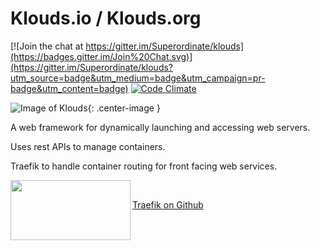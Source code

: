 # Klouds.io / Klouds.org

[![Join the chat at https://gitter.im/Superordinate/klouds](https://badges.gitter.im/Join%20Chat.svg)](https://gitter.im/Superordinate/klouds?utm_source=badge&utm_medium=badge&utm_campaign=pr-badge&utm_content=badge)  [![Code Climate](https://codeclimate.com/github/Superordinate/klouds/badges/gpa.svg)](https://codeclimate.com/github/Superordinate/klouds)

![Image of Klouds](http://www.ozzadar.com/klouds.png){: .center-image }

A web framework for dynamically launching and accessing web servers.

Uses rest APIs to manage containers.


Traefik to handle container routing for front facing web services.

<a href="https://github.com/EmileVauge/traefik"><img src="https://camo.githubusercontent.com/0d83f4ec95b28ecc0353078ca4364bf461b99c2d/687474703a2f2f7472616566696b2e6769746875622e696f2f7472616566696b2e6c6f676f2e737667" align="left" height="96" width="192" ></a><br>

[Traefik on Github](https://github.com/EmileVauge/traefik "Traefik on Github")
